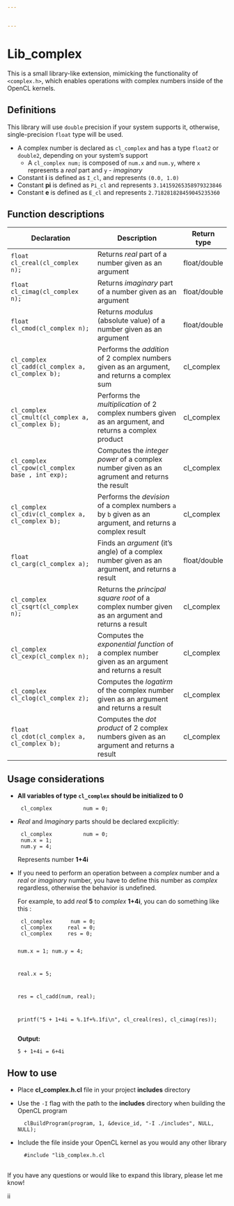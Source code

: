 ```yaml
---


---
```


<h1 id="lib_complex">Lib_complex</h1>
<p>This is a small library-like extension, mimicking the functionality of <code>&lt;complex.h&gt;</code>, which enables operations with complex numbers inside of the OpenCL kernels.</p>
<h2 id="definitions">Definitions</h2>
<p>This library will use <code>double</code> precision if your system supports it, otherwise, single-precision <code>float</code> type will be used.</p>
<ul>
<li>A complex number is declared as <code>cl_complex</code> and has a type <code>float2</code> or <code>double2</code>, depending on your system’s support
<ul>
<li>A <code>cl_complex num;</code> is composed of <code>num.x</code> and <code>num.y</code>, where <code>x</code> represents a <em>real</em> part and <code>y</code> -  <em>imaginary</em></li>
</ul>
</li>
<li>Constant <strong>i</strong> is defined as <code>I_cl</code>, and represents <code>(0.0, 1.0)</code></li>
<li>Constant <strong>pi</strong> is defined as <code>Pi_cl</code> and represents <code>3.14159265358979323846</code></li>
<li>Constant <strong>e</strong> is defined as <code>E_cl</code> and represents <code>2.718281828459045235360</code></li>
</ul>
<h2 id="function-descriptions">Function descriptions</h2>

<table>
<thead>
<tr>
<th>Declaration</th>
<th>Description</th>
<th>Return type</th>
</tr>
</thead>
<tbody>
<tr>
<td><code>float cl_creal(cl_complex n);</code></td>
<td>Returns <em>real</em> part of a number given as an argument</td>
<td>float/double</td>
</tr>
<tr>
<td><code>float cl_cimag(cl_complex n);</code></td>
<td>Returns <em>imaginary</em> part of a number given as an argument</td>
<td>float/double</td>
</tr>
<tr>
<td><code>float cl_cmod(cl_complex n);</code></td>
<td>Returns <em>modulus</em> (absolute value) of a number given as an argument</td>
<td>float/double</td>
</tr>
<tr>
<td><code>cl_complex cl_cadd(cl_complex a, cl_complex b);</code></td>
<td>Performs the <em>addition</em> of 2 complex numbers given as an argument, and returns a complex sum</td>
<td>cl_complex</td>
</tr>
<tr>
<td><code>cl_complex cl_cmult(cl_complex a, cl_complex b);</code></td>
<td>Performs the <em>multiplication</em> of 2 complex numbers given as an argument, and returns a complex product</td>
<td>cl_complex</td>
</tr>
<tr>
<td><code>cl_complex cl_cpow(cl_complex base , int exp);</code></td>
<td>Computes the <em>integer power</em> of a complex number given as an agrument and returns the result</td>
<td>cl_complex</td>
</tr>
<tr>
<td><code>cl_complex cl_cdiv(cl_complex a, cl_complex b);</code></td>
<td>Performs the <em>devision</em> of a complex numbers <code>a</code> by <code>b</code> given as an argument, and returns a complex result</td>
<td>cl_complex</td>
</tr>
<tr>
<td><code>float cl_carg(cl_complex a);</code></td>
<td>Finds an <em>argument</em> (it’s angle) of a complex number given as an argument, and returns a result</td>
<td>float/double</td>
</tr>
<tr>
<td><code>cl_complex cl_csqrt(cl_complex n);</code></td>
<td>Returns the <em>principal square root</em> of a complex number given as an argument and returns a result</td>
<td>cl_complex</td>
</tr>
<tr>
<td><code>cl_complex cl_cexp(cl_complex n);</code></td>
<td>Computes the <em>exponential function</em> of a complex number given as an argument and returns a result</td>
<td>cl_complex</td>
</tr>
<tr>
<td><code>cl_complex cl_clog(cl_complex z);</code></td>
<td>Computes the <em>logatirm</em> of the complex number given as an argument and returns a result</td>
<td>cl_complex</td>
</tr>
<tr>
<td><code>float cl_cdot(cl_complex a, cl_complex b);</code></td>
<td>Computes the <em>dot product</em> of 2 complex numbers given as an argument and returns a result</td>
<td>cl_complex</td>
</tr>
</tbody>
</table><h2 id="usage-considerations">Usage considerations</h2>
<ul>
<li>
<p><strong>All variables of type <code>cl_complex</code> should be initialized to 0</strong></p>
<pre><code> cl_complex			num = 0;
</code></pre>
</li>
<li>
<p><em>Real</em> and <em>Imaginary</em> parts should be declared excplicitly:</p>
<pre><code> cl_complex			num = 0;
 num.x = 1;
 num.y = 4;
</code></pre>
<p>Represents number <strong>1+4i</strong></p>
</li>
<li>
<p>If you need to perform an operation between a <em>complex</em> number and a <em>real</em> or <em>imaginary</em> number, you have to define this number as <em>complex</em> regardless, otherwise the behavior is undefined.</p>
<p>For example, to add <em>real</em> <strong>5</strong> to <em>complex</em> <strong>1+4i</strong>, you can do something like this :</p>
<pre><code> cl_complex		num = 0;
 cl_complex		real = 0;
 cl_complex		res = 0;

 num.x = 1;
 num.y = 4;

 real.x = 5;

 res = cl_cadd(num, real);

 printf("5 + 1+4i = %.1f+%.1fi\n", cl_creal(res), cl_cimag(res));
</code></pre>
<p><strong>Output:</strong></p>
<p><code>5 + 1+4i = 6+4i</code></p>
</li>
</ul>
<h2 id="how-to-use">How to use</h2>
<ul>
<li>
<p>Place <strong>cl_complex.h.cl</strong> file in your project <strong>includes</strong> directory</p>
</li>
<li>
<p>Use the <code>-I</code> flag with the path to the <strong>includes</strong> directory when building the OpenCL program</p>
<pre><code>  clBuildProgram(program, 1, &amp;device_id, "-I ./includes", NULL, NULL);
</code></pre>
</li>
<li>
<p>Include the file inside your OpenCL kernel as you would any other library</p>
<pre><code>  #include "lib_complex.h.cl
</code></pre>
</li>
</ul>
<h2 id="section"></h2>
<p>If you have any questions or would like to expand this library, please let me know!</p>
ii
